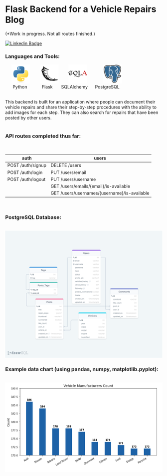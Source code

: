 # Flask Backend for a Vehicle Repairs Blog
(*Work in progress. Not all routes finished.)

[![Linkedin Badge](https://img.shields.io/badge/-Steven_McGrew-blue?style=flat&logo=Linkedin&logoColor=white)](https://www.linkedin.com/in/steven-mcgrew/)

### **Languages and Tools:**

<div>
  &nbsp;&nbsp;&nbsp;&nbsp;&nbsp;<img src="https://raw.githubusercontent.com/devicons/devicon/1119b9f84c0290e0f0b38982099a2bd027a48bf1/icons/python/python-original.svg" alt="Python" width="60"/>
  &nbsp;&nbsp;&nbsp;&nbsp;&nbsp;&nbsp;&nbsp;<img src="https://raw.githubusercontent.com/devicons/devicon/1119b9f84c0290e0f0b38982099a2bd027a48bf1/icons/flask/flask-original.svg" alt="Flask" width="60"/>
  &nbsp;&nbsp;&nbsp;&nbsp;&nbsp;&nbsp;&nbsp;<img src="https://raw.githubusercontent.com/devicons/devicon/1119b9f84c0290e0f0b38982099a2bd027a48bf1/icons/sqlalchemy/sqlalchemy-original.svg" alt="SQLAlchemy" width="60"/>
  &nbsp;&nbsp;&nbsp;&nbsp;&nbsp;&nbsp;&nbsp;&nbsp;&nbsp;&nbsp;&nbsp;&nbsp;<img src="https://raw.githubusercontent.com/devicons/devicon/1119b9f84c0290e0f0b38982099a2bd027a48bf1/icons/postgresql/postgresql-original.svg" alt="PostgreSQL" width="60"/>
  <img src="" alt="" width="60"/>&nbsp;
</div>
&nbsp;&nbsp;&nbsp;&nbsp;&nbsp; Python &nbsp;&nbsp;&nbsp;&nbsp;&nbsp;&nbsp;&nbsp;&nbsp;&nbsp;&nbsp; Flask &nbsp;&nbsp;&nbsp;&nbsp;&nbsp; SQLAlchemy &nbsp;&nbsp;&nbsp;&nbsp; PostgreSQL
<br/>
<br/>

This backend is built for an application where people can document their vehicle repairs and share their step-by-step procedures with the ability to add images for each step. They can also search for repairs that have been posted by other users. 
<br/>
<br/>
### **API routes completed thus far:**
<br/>

| auth              | users                                        |
|-------------------|----------------------------------------------|
| POST /auth/signup | DELETE /users                                |
| POST /auth/login  | PUT /users/email                             |
| POST /auth/logout | PUT /users/username                          |
|                   | GET /users/emails/{email}/is-available       |
|                   | GET /users/usernames/{username}/is-available |

<br/>

### **PostgreSQL Database:**
<br/>
<img src="https://github.com/StevenMcgrew/Flask_VehicleRepairsBackend/blob/master/ERD_vehicle_repairs.png?raw=true" />

<br/>

### **Example data chart (using pandas, numpy, matplotlib.pyplot):**
<br/>
<img src="https://github.com/StevenMcgrew/Flask_VehicleRepairsBackend/blob/master/fake_data_chart.png?raw=true" />
